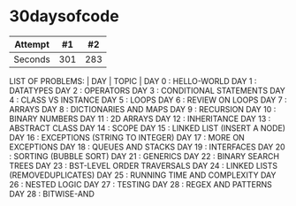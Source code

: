 # 30daysofcode

| Attempt | #1    | #2    |
| :---:   | :---: | :---: |
| Seconds | 301   | 283   |

LIST OF PROBLEMS:
| DAY | TOPIC |
DAY 0 : HELLO-WORLD
DAY 1 : DATATYPES
DAY 2 : OPERATORS
DAY 3 : CONDITIONAL STATEMENTS
DAY 4 : CLASS VS INSTANCE 
DAY 5 : LOOPS
DAY 6 : REVIEW ON LOOPS
DAY 7 : ARRAYS
DAY 8 : DICTIONARIES AND MAPS
DAY 9 : RECURSION
DAY 10 : BINARY NUMBERS 
DAY 11 : 2D ARRAYS
DAY 12 : INHERITANCE
DAY 13 : ABSTRACT CLASS
DAY 14 : SCOPE
DAY 15 : LINKED LIST (INSERT A NODE)
DAY 16 : EXCEPTIONS (STRING TO INTEGER)
DAY 17 : MORE ON EXCEPTIONS
DAY 18 : QUEUES AND STACKS
DAY 19 : INTERFACES
DAY 20 : SORTING (BUBBLE SORT)
DAY 21 : GENERICS 
DAY 22 : BINARY SEARCH TREES
DAY 23 : BST-LEVEL ORDER TRAVERSALS
DAY 24 : LINKED LISTS (REMOVEDUPLICATES)
DAY 25 : RUNNING TIME AND COMPLEXITY
DAY 26 : NESTED LOGIC
DAY 27 : TESTING
DAY 28 : REGEX AND PATTERNS
DAY 28 : BITWISE-AND
